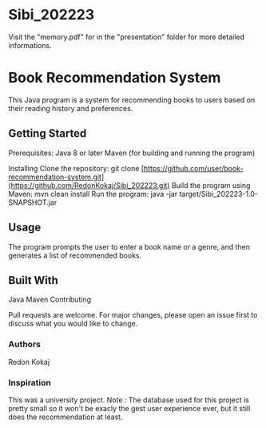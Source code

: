 # Sibi_202223

Visit the "memory.pdf" for in the "presentation" folder for more detailed informations.

<h1>Book Recommendation System</h1>

This Java program is a system for recommending books to users based on their reading history and preferences.

<h2>Getting Started</h2>

Prerequisites:
Java 8 or later
Maven (for building and running the program)

Installing
Clone the repository: git clone [https://github.com/user/book-recommendation-system.git](https://github.com/RedonKokaj/Sibi_202223.git)
Build the program using Maven: mvn clean install
Run the program: java -jar target/Sibi_202223-1.0-SNAPSHOT.jar

<h2>Usage</h2>

The program prompts the user to enter a book name or a genre, and then generates a list of recommended books.

<h2>Built With</h2>

Java
Maven
Contributing

Pull requests are welcome. For major changes, please open an issue first to discuss what you would like to change.

<h3>Authors</h3>

Redon Kokaj

<h3>Inspiration</h3>

This was a university project.
Note : The database used for this project is pretty small so it won't be exacly the gest user experience ever, but it still does the recommendation at least.
